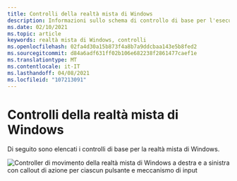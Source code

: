 ```yaml
---
title: Controlli della realtà mista di Windows
description: Informazioni sullo schema di controllo di base per l'esecuzione di AltspaceVR con i controller di movimento di realtà mista di Windows.
ms.date: 02/10/2021
ms.topic: article
keywords: realtà mista di Windows, controlli
ms.openlocfilehash: 02fa4d30a15b873f4a8b7a9ddcbaa143e5b8fed2
ms.sourcegitcommit: d84a6adf631ff02b106e682238f2861477caef1e
ms.translationtype: MT
ms.contentlocale: it-IT
ms.lasthandoff: 04/08/2021
ms.locfileid: "107213091"
---
```

# <a name="windows-mixed-reality-controls"></a>Controlli della realtà mista di Windows

Di seguito sono elencati i controlli di base per la realtà mista di Windows.

![Controller di movimento della realtà mista di Windows a destra e a sinistra con callout di azione per ciascun pulsante e meccanismo di input](images/windows-mixed-controls.jpg)